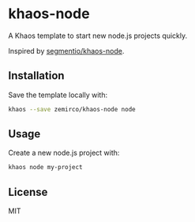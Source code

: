 
# khaos-node

A Khaos template to start new node.js projects quickly.

Inspired by [segmentio/khaos-node](https://github.com/segmentio/khaos-node).

## Installation

Save the template locally with:

```bash
khaos --save zemirco/khaos-node node
```

## Usage

Create a new node.js project with:

```bash
khaos node my-project
```

## License

MIT

